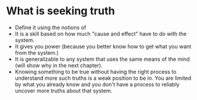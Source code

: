 # What is seeking truth
- Define it using the notions of
- It is a skill based on how much "cause and effect" have to do with the system.
- It gives you power (because you better know how to get what you want from the system.)
- It is generalizable to any system that uses the same means of the mind (will show why in the next chapter).
- Knowing something to be true without having the right process to understand more such truths is a weak position to be in. You are limited by what you already know and you don't have a process to reliably uncover more truths about that system.